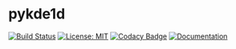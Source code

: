 # pykde1d

[![Build Status](https://github.com/vinecopulib/pykde1d/workflows/Build%20Status/badge.svg?branch=master)](https://github.com/vinecopulib/pykde1d/actions)
[![License: MIT](https://img.shields.io/badge/License-MIT-yellow.svg)](https://opensource.org/licenses/MIT)
[![Codacy Badge](https://api.codacy.com/project/badge/Grade/3c0056d3ca5244a5ba6a2b32f87be4cf)](https://www.codacy.com/gh/vinecopulib/pykde1d?utm_source=github.com&utm_medium=referral&utm_content=vinecopulib/pykde1d&utm_campaign=Badge_Grade)
[![Documentation](https://img.shields.io/website/http/vinecopulib.github.io/pykde1d.svg)](https://vinecopulib.github.io/pykde1d/)
